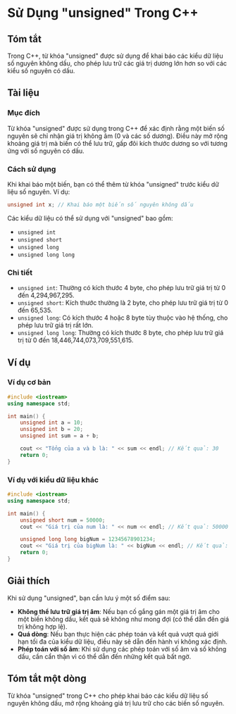 <!--
Meta Description: # Sử Dụng "unsigned" Trong C++ ## Tóm tắt Trong C++, từ khóa "unsigned" được sử dụng để khai báo các kiểu dữ liệu số nguyên không dấu, cho phép lưu tr...
Meta Keywords: unsigned, giá, trị, không, các
-->

# Sử Dụng "unsigned" Trong C++

## Tóm tắt
Trong C++, từ khóa "unsigned" được sử dụng để khai báo các kiểu dữ liệu số nguyên không dấu, cho phép lưu trữ các giá trị dương lớn hơn so với các kiểu số nguyên có dấu.

## Tài liệu
### Mục đích
Từ khóa "unsigned" được sử dụng trong C++ để xác định rằng một biến số nguyên sẽ chỉ nhận giá trị không âm (0 và các số dương). Điều này mở rộng khoảng giá trị mà biến có thể lưu trữ, gấp đôi kích thước dương so với tương ứng với số nguyên có dấu.

### Cách sử dụng
Khi khai báo một biến, bạn có thể thêm từ khóa "unsigned" trước kiểu dữ liệu số nguyên. Ví dụ:

```cpp
unsigned int x; // Khai báo một biến số nguyên không dấu
```

Các kiểu dữ liệu có thể sử dụng với "unsigned" bao gồm:
- `unsigned int`
- `unsigned short`
- `unsigned long`
- `unsigned long long`

### Chi tiết
- `unsigned int`: Thường có kích thước 4 byte, cho phép lưu trữ giá trị từ 0 đến 4,294,967,295.
- `unsigned short`: Kích thước thường là 2 byte, cho phép lưu trữ giá trị từ 0 đến 65,535.
- `unsigned long`: Có kích thước 4 hoặc 8 byte tùy thuộc vào hệ thống, cho phép lưu trữ giá trị rất lớn.
- `unsigned long long`: Thường có kích thước 8 byte, cho phép lưu trữ giá trị từ 0 đến 18,446,744,073,709,551,615.

## Ví dụ
### Ví dụ cơ bản
```cpp
#include <iostream>
using namespace std;

int main() {
    unsigned int a = 10;
    unsigned int b = 20;
    unsigned int sum = a + b;

    cout << "Tổng của a và b là: " << sum << endl; // Kết quả: 30
    return 0;
}
```

### Ví dụ với kiểu dữ liệu khác
```cpp
#include <iostream>
using namespace std;

int main() {
    unsigned short num = 50000;
    cout << "Giá trị của num là: " << num << endl; // Kết quả: 50000

    unsigned long long bigNum = 12345678901234;
    cout << "Giá trị của bigNum là: " << bigNum << endl; // Kết quả: 12345678901234
    return 0;
}
```

## Giải thích
Khi sử dụng "unsigned", bạn cần lưu ý một số điểm sau:
- **Không thể lưu trữ giá trị âm**: Nếu bạn cố gắng gán một giá trị âm cho một biến không dấu, kết quả sẽ không như mong đợi (có thể dẫn đến giá trị không hợp lệ).
- **Quá dòng**: Nếu bạn thực hiện các phép toán và kết quả vượt quá giới hạn tối đa của kiểu dữ liệu, điều này sẽ dẫn đến hành vi không xác định.
- **Phép toán với số âm**: Khi sử dụng các phép toán với số âm và số không dấu, cần cẩn thận vì có thể dẫn đến những kết quả bất ngờ.

## Tóm tắt một dòng
Từ khóa "unsigned" trong C++ cho phép khai báo các kiểu dữ liệu số nguyên không dấu, mở rộng khoảng giá trị lưu trữ cho các biến số nguyên.